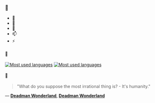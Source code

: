 ### 👋

- 🔭
- 🌱
- 💬
- 📫
- ⚡

#### 🧏

[![Most used languages](https://github-readme-stats-aynah.vercel.app/api/top-langs/?username=aynh&theme=solarized-dark&langs_count=6&layout=compact&hide_title=true)](https://github.com/anuraghazra/github-readme-stats#gh-dark-mode-only)
[![Most used languages](https://github-readme-stats-aynah.vercel.app/api/top-langs/?username=aynh&theme=solarized-light&langs_count=6&layout=compact&hide_title=true)](https://github.com/anuraghazra/github-readme-stats#gh-light-mode-only)

#### 💬

> "What do you suppose the most irrational thing is? - It's humanity."

&mdash; [**Deadman Wonderland**](https://myanimelist.net/character.php?q=Deadman%20Wonderland&cat=character), [**Deadman Wonderland**](https://myanimelist.net/search/all?q=Deadman%20Wonderland&cat=all)
